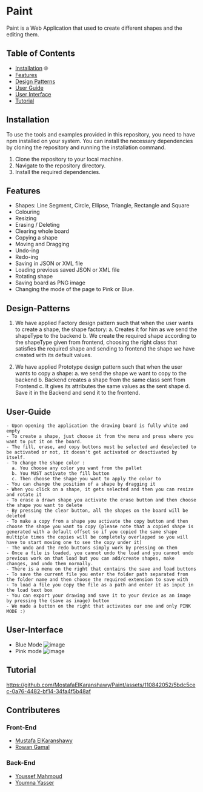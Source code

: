# Paint
  Paint is a Web Application that used to create different shapes and the editing them.
  
## Table of Contents

- [Installation](#Installation) 🌐
- [Features](#Features)
- [Design Patterns](#Design-Patterns)
- [User Guide](#User-Guide)
- [User Interface](#User-Interface)
- [Tutorial](#Tutorial)

## Installation

To use the tools and examples provided in this repository, you need to have npm installed on your system. You can install the necessary dependencies by cloning the repository and running the installation command.

1. Clone the repository to your local machine.
2. Navigate to the repository directory.
3. Install the required dependencies.

## Features
- Shapes: Line Segment, Circle, Ellipse, Triangle, Rectangle and Square
- Colouring
- Resizing
- Erasing / Deleting
- Clearing whole board
- Copying a shape
- Moving and Dragging
- Undo-ing
- Redo-ing
- Saving in JSON or XML file
- Loading previous saved JSON or XML file
- Rotating shape
- Saving board as PNG image
- Changing the mode of the page to Pink or Blue.

## Design-Patterns
1. We have applied Factory design pattern such that when the user wants to create a shape, the shape factory:
  a. Creates it for him as we send the shapeType to the backend
  b. We create the required shape according to the shapeType given from frontend, choosing the right class that satisfies the required shape and sending to frontend the shape we have created with its default values.

2. We have applied Prototype design pattern such that when the user wants to copy a shape:
  a. we send the shape we want to copy to the backend
  b. Backend creates a shape from the same class sent from Frontend
  c. It gives its attributes the same values as the sent shape
  d. Save it in the Backend and send it to the frontend.

## User-Guide
    - Upon opening the application the drawing board is fully white and empty
    - To create a shape, just choose it from the menu and press where you want to put it on the board.
    - The fill, erase, and copy buttons must be selected and deselected to be activated or not, it doesn't get activated or deactivated by itself.
    - To change the shape color :
      a. You choose any color you want from the pallet
      b. You MUST activate the fill button
      c. Then choose the shape you want to apply the color to
    - You can change the position of a shape by dragging it
    - When you click on a shape, it gets selected and then you can resize and rotate it
    - To erase a drawn shape you activate the erase button and then choose the shape you want to delete
    - By pressing the clear button, all the shapes on the board will be deleted
    - To make a copy from a shape you activate the copy button and then choose the shape you want to copy (please note that a copied shape is generated with a default offset so if you copied the same shape multiple times the copies will be completely overlapped so you will have to start moving one to see the copy under it)
    - The undo and the redo buttons simply work by pressing on them
    - Once a file is loaded, you cannot undo the load and you cannot undo previous work on that load but you can add/create shapes, make changes, and undo them normally.
    - There is a menu on the right that contains the save and load buttons
    - To save the current file you enter the folder path separated from the folder name and then choose the required extension to save with
    - To load a file you copy the file as a path and enter it as input in the load text box
    - You can export your drawing and save it to your device as an image by pressing the (save as image) button
    - We made a button on the right that activates our one and only PINK MODE :)

## User-Interface
- Blue Mode
![image](https://github.com/MostafaElKaranshawy/Paint/assets/110842052/4c1e7dda-8613-49e7-b91f-c35f3195d4ff)
- Pink mode 
![image](https://github.com/MostafaElKaranshawy/Paint/assets/110842052/4ed2977f-8e34-45c8-be8e-78195d6f6e07)

## Tutorial




https://github.com/MostafaElKaranshawy/Paint/assets/110842052/5bdc5cec-0a76-4482-bf14-34fa4f5b48af




## Contributeres
### Front-End
- [Mustafa ElKaranshawy](https://github.com/MostafaElKaranshawy)
- [Rowan Gamal](https://github.com/rowanxgamal)
### Back-End
- [Youssef Mahmoud](https://github.com/Youssef-Mahmoud0)
- [Youmna Yasser](https://github.com/yomnay888)
